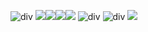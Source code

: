 ![div](https://imgur.com/1DkWxCT.png)
![](https://imgur.com/9gaBrLn.png)![](https://imgur.com/ITU4AtX.png)![](https://imgur.com/muTbvXN.png)![](https://imgur.com/JRaGs8E.png)
![div](https://imgur.com/u7ljL0p.png)
![div](https://imgur.com/AcCNnld.png)
![](https://komarev.com/ghpvc/?username=pristineprowler&color=2B2944&label=♎︎)
